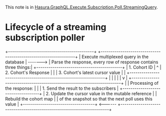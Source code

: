 This note is in [Hasura.GraphQL.Execute.Subscription.Poll.StreamingQuery](https://github.com/hasura/graphql-engine/blob/master/server/src-lib/Hasura/GraphQL/Execute/Subscription/Poll/StreamingQuery.hs#L144).

# Lifecycle of a streaming subscription poller

  +-------------------------------------------+           +-----------------------------------------------------------------+
  | Execute multiplexed query in the database | ------->  | Parse the response, every row of response contains three things:|
  +-------------------------------------------+           |  1. Cohort ID                                                   |
             ^                                            |  2. Cohort's Response                                           |
             |                                            |  3. Cohort's latest cursor value                                |
             |                                            +-----------------------------------------------------------------+
             |                                                                            |
             |                                                                            |
             |                                                                            v
             |                                            +------------------------------------------------------------------------+
             |                                            | Processing of the response:                                            |
             |                                            | 1. Send the result to the subscribers                                  |
   +------------------------------------+                 | 2. Update the cursor value in the mutable reference                    |
   | Rebuild the cohort map             |                 |    of the snapshot so that the next poll uses this value               |
   +------------------------------------+        <------  +------------------------------------------------------------------------+


